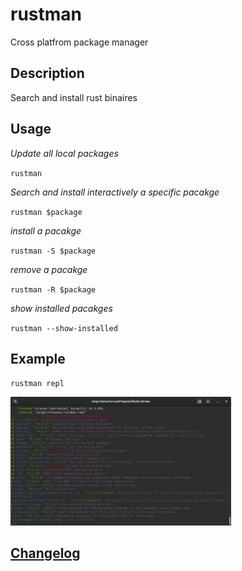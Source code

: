 # rustman
Cross platfrom package manager

## Description
Search and install rust binaires

## Usage
*Update all local packages*

`rustman`

*Search and install interactively a specific pacakge*

`rustman $package`

*install a pacakge*

`rustman -S $package`

*remove a pacakge*

`rustman -R $package`

*show installed pacakges*

`rustman --show-installed`

## Example
`rustman repl`

<img src="./rustman.png" width="70%" height="60%">

## [Changelog](./CHANGELOG.md)
